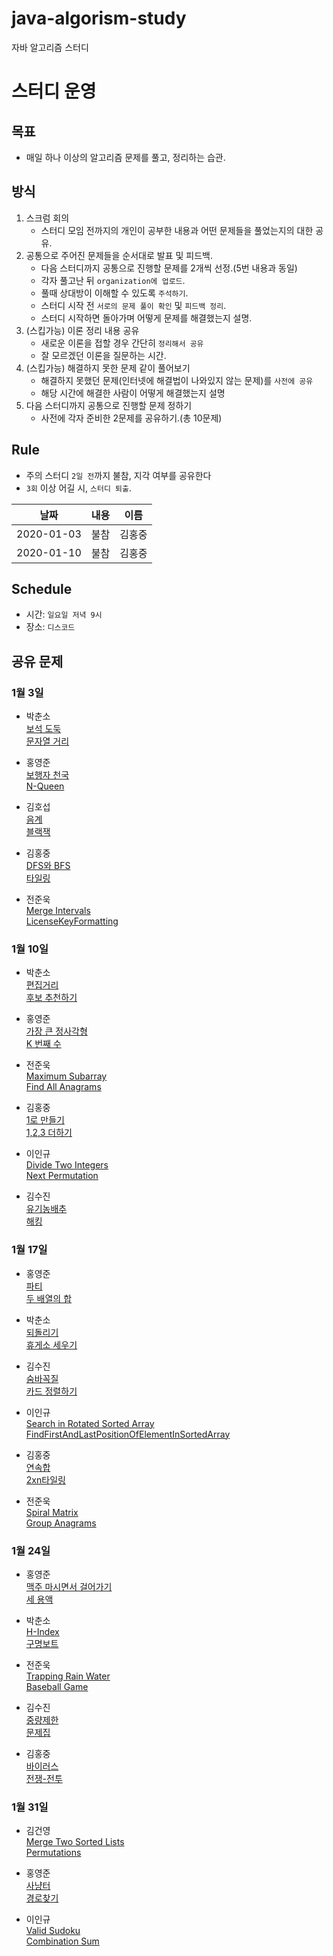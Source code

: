 # java-algorism-study

자바 알고리즘 스터디

# 스터디 운영

## 목표

-   매일 하나 이상의 알고리즘 문제를 풀고, 정리하는 습관.

## 방식

1. 스크럼 회의
    - 스터디 모임 전까지의 개인이 공부한 내용과 어떤 문제들을 풀었는지의 대한 공유.
2. 공통으로 주어진 문제들을 순서대로 발표 및 피드백.
    - 다음 스터디까지 공통으로 진행할 문제를 2개씩 선정.(5번 내용과 동일)
    - 각자 풀고난 뒤 `organization에 업로드`.
    - 풀때 상대방이 이해할 수 있도록 `주석하기`.
    - 스터디 시작 전 `서로의 문제 풀이 확인` 및 `피드백 정리`.
    - 스터디 시작하면 돌아가며 어떻게 문제를 해결했는지 설명.
3. (스킵가능) 이론 정리 내용 공유
    - 새로운 이론을 접할 경우 간단히 `정리해서 공유`
    - 잘 모르겠던 이론을 질문하는 시간.
4. (스킵가능) 해결하지 못한 문제 같이 풀어보기
    - 해결하지 못했던 문제(인터넷에 해결법이 나와있지 않는 문제)를 `사전에 공유`
    - 해당 시간에 해결한 사람이 어떻게 해결했는지 설명
5. 다음 스터디까지 공통으로 진행할 문제 정하기
    - 사전에 각자 준비한 2문제를 공유하기.(총 10문제)

## Rule

-   주의 스터디 `2일 전`까지 불참, 지각 여부를 공유한다
-   `3회` 이상 어길 시, `스터디 퇴출`.

|    날짜    | 내용 |  이름  |
| :--------: | :--: | :----: |
| 2020-01-03 | 불참 | 김홍중 |
| 2020-01-10 | 불참 | 김홍중 |

## Schedule

-   시간: `일요일 저녁 9시`
-   장소: `디스코드`

## 공유 문제

### 1월 3일

-   박춘소  
    [보석 도둑](https://www.acmicpc.net/problem/1202)  
    [문자열 거리](https://www.acmicpc.net/problem/1230)

-   홍영준  
    [보행자 천국](https://programmers.co.kr/learn/courses/30/lessons/1832)  
    [N-Queen](https://programmers.co.kr/learn/courses/30/lessons/12952)

-   김호섭  
    [음계](https://www.acmicpc.net/problem/2920)  
    [블랙잭](https://www.acmicpc.net/problem/2798)
 
-   김홍중  
    [DFS와 BFS](https://www.acmicpc.net/problem/1260)  
    [타일링](https://www.acmicpc.net/problem/1793)

    
-   전준욱  
    [Merge Intervals](https://leetcode.com/problems/merge-intervals/)  
    [LicenseKeyFormatting](https://leetcode.com/problems/license-key-formatting/)

### 1월 10일

-   박춘소  
    [편집거리](https://www.acmicpc.net/problem/7620)  
    [후보 추천하기](https://www.acmicpc.net/problem/1713)  
    
-   홍영준  
    [가장 큰 정사각형](https://www.acmicpc.net/problem/1915)  
    [K 번째 수](https://www.acmicpc.net/problem/1300)

-   전준욱   
    [Maximum Subarray](https://leetcode.com/problems/maximum-subarray/)   
    [Find All Anagrams](https://leetcode.com/problems/find-all-anagrams-in-a-string/)
-   김홍중  
    [1로 만들기](https://www.acmicpc.net/problem/1463)  
    [1,2,3 더하기](https://www.acmicpc.net/problem/9095)

-   이인규   
    [Divide Two Integers](https://leetcode.com/problems/divide-two-integers)   
    [Next Permutation](https://leetcode.com/problems/next-permutation)
    
-   김수진  
    [유기농배추](https://www.acmicpc.net/problem/1012)  
    [해킹](https://www.acmicpc.net/problem/10282)
    
### 1월 17일

-   홍영준  
    [파티](https://www.acmicpc.net/problem/1238)  
    [두 배열의 합](https://www.acmicpc.net/problem/2143)

-   박춘소  
    [되돌리기](https://www.acmicpc.net/problem/1360)  
    [휴게소 세우기](https://www.acmicpc.net/problem/1477)

-   김수진  
    [숨바꼭질](https://www.acmicpc.net/problem/1697)  
    [카드 정렬하기](https://www.acmicpc.net/problem/1715)

-   이인규   
    [Search in Rotated Sorted Array](https://leetcode.com/problems/search-in-rotated-sorted-array/)   
    [FindFirstAndLastPositionOfElementInSortedArray](https://leetcode.com/problems/find-first-and-last-position-of-element-in-sorted-array/)
    
-   김홍중  
    [연속합](https://www.acmicpc.net/problem/1912)  
    [2xn타일링](https://www.acmicpc.net/problem/11726)  
    
-    전준욱  
    [Spiral Matrix](https://leetcode.com/problems/spiral-matrix/)  
    [Group Anagrams](https://leetcode.com/problems/group-anagrams/)  
    
### 1월 24일

-   홍영준  
    [맥주 마시면서 걸어가기](https://www.acmicpc.net/problem/9205)  
    [세 용액](https://www.acmicpc.net/problem/2473)

-   박춘소  
    [H-Index](https://programmers.co.kr/learn/courses/30/lessons/42747)  
    [구명보트](https://programmers.co.kr/learn/courses/30/lessons/42885)

-   전준욱  
    [Trapping Rain Water](https://leetcode.com/problems/trapping-rain-water/)  
    [Baseball Game](https://leetcode.com/problems/baseball-game/)  

-   김수진  
    [중량제한](https://www.acmicpc.net/problem/1939)  
    [문제집](https://www.acmicpc.net/problem/1766)

-   김홍중  
    [바이러스](https://www.acmicpc.net/problem/2606)  
    [전쟁-전투](https://www.acmicpc.net/problem/1303)  

### 1월 31일

-   김건영  
    [Merge Two Sorted Lists](https://leetcode.com/problems/merge-two-sorted-lists/)  
    [Permutations](https://leetcode.com/problems/permutations/)  
    
-   홍영준  
    [사냥터](https://www.acmicpc.net/problem/8983)  
    [경로찾기](https://www.acmicpc.net/problem/11403)   
       
-   이인규   
    [Valid Sudoku](https://leetcode.com/problems/valid-sudoku/)   
    [Combination Sum](https://leetcode.com/problems/combination-sum/)   

